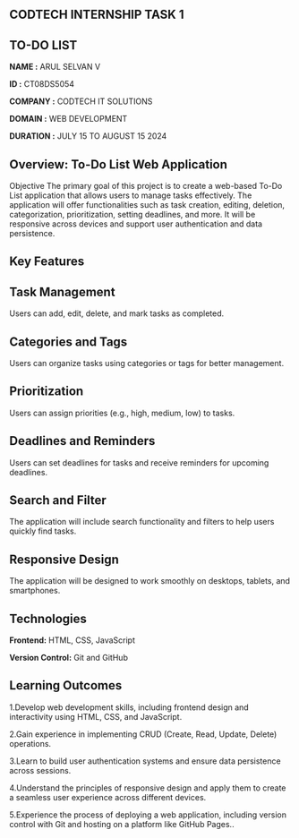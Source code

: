 ## CODTECH INTERNSHIP TASK 1

## TO-DO LIST

**NAME :** ARUL SELVAN V

**ID :** CT08DS5054

**COMPANY :** CODTECH IT SOLUTIONS

**DOMAIN :** WEB DEVELOPMENT

**DURATION :** JULY 15 TO AUGUST 15 2024

## Overview: To-Do List Web Application
Objective
The primary goal of this project is to create a web-based To-Do List application that allows users to manage tasks effectively. The application will offer functionalities such as task creation, editing, deletion, categorization, prioritization, setting deadlines, and more. It will be responsive across devices and support user authentication and data persistence.

## Key Features

## Task Management

Users can add, edit, delete, and mark tasks as completed.

## Categories and Tags

Users can organize tasks using categories or tags for better management.

## Prioritization

Users can assign priorities (e.g., high, medium, low) to tasks.

## Deadlines and Reminders

Users can set deadlines for tasks and receive reminders for upcoming deadlines.

## Search and Filter

The application will include search functionality and filters to help users quickly find tasks.

## Responsive Design

The application will be designed to work smoothly on desktops, tablets, and smartphones.

## Technologies
**Frontend:** HTML, CSS, JavaScript

**Version Control:** Git and GitHub

## Learning Outcomes

1.Develop web development skills, including frontend design and interactivity using HTML, CSS, and JavaScript.

2.Gain experience in implementing CRUD (Create, Read, Update, Delete) operations.

3.Learn to build user authentication systems and ensure data persistence across sessions.

4.Understand the principles of responsive design and apply them to create a seamless user experience across different devices.

5.Experience the process of deploying a web application, including version control with Git and hosting on a platform like GitHub Pages..
